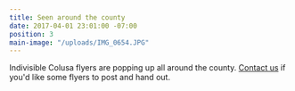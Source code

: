 ```yaml
---
title: Seen around the county
date: 2017-04-01 23:01:00 -07:00
position: 3
main-image: "/uploads/IMG_0654.JPG"
---
```


Indivisible Colusa flyers are popping up all around the county. [Contact us](mailto:indivisiblecolusa@gmail.com) if you'd like some flyers to post and hand out. 